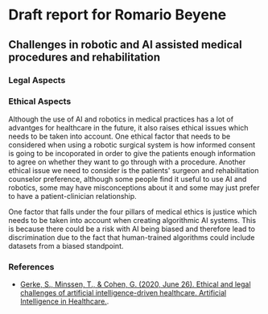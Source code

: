 # Draft report for Romario Beyene

## Challenges in robotic and AI assisted medical procedures and rehabilitation

### Legal Aspects


### Ethical Aspects 

Although the use of AI and robotics in medical practices has a lot of advantges for healthcare in the future, it also raises ethical issues which needs to be taken into account. One ethical factor that needs to be considered when using a robotic surgical system is how informed consent is going to be incoporated in order to give the patients enough information to agree on whether they want to go through with a procedure. Another ethical issue we need to consider is the patients' surgeon and rehabilitation counselor preference, although some people find it useful to use AI and robotics, some may have misconceptions about it and some may just prefer to have a patient-clinician relationship. 

One factor that falls under the four pillars of medical ethics is justice which needs to be taken into account when creating algorithmic AI systems. This is because there could be a risk with AI being biased and therefore lead to discrimination due to the fact that human-trained algorithms could include datasets from a biased standpoint. 


### References

* [Gerke, S., Minssen, T., &amp; Cohen, G. (2020, June 26). Ethical and legal challenges of artificial intelligence-driven healthcare. Artificial Intelligence in Healthcare.](https://www.ncbi.nlm.nih.gov/pmc/articles/PMC7332220/). 


